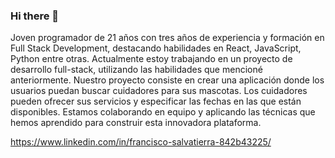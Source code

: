 ### Hi there 👋

Joven programador de 21 años con tres años de experiencia y formación en Full Stack Development, destacando habilidades en React, JavaScript, Python entre otras.
Actualmente estoy trabajando en un proyecto de desarrollo full-stack, utilizando las habilidades que mencioné anteriormente. Nuestro proyecto consiste en crear una aplicación donde los usuarios puedan buscar cuidadores para sus mascotas. Los cuidadores pueden ofrecer sus servicios y especificar las fechas en las que están disponibles. Estamos colaborando en equipo y aplicando las técnicas que hemos aprendido para construir esta innovadora plataforma.


https://www.linkedin.com/in/francisco-salvatierra-842b43225/

<!--
**FranSalvatierra16/FranSalvatierra16** is a ✨ _special_ ✨ repository because its `README.md` (this file) appears on your GitHub profile.

Here are some ideas to get you started:

- 🔭 I’m currently working on ...
- 🌱 I’m currently learning ...
- 👯 I’m looking to collaborate on ...
- 🤔 I’m looking for help with ...
- 💬 Ask me about ...
- 📫 How to reach me: ...
- 😄 Pronouns: ...
- ⚡ Fun fact: ...
-->
